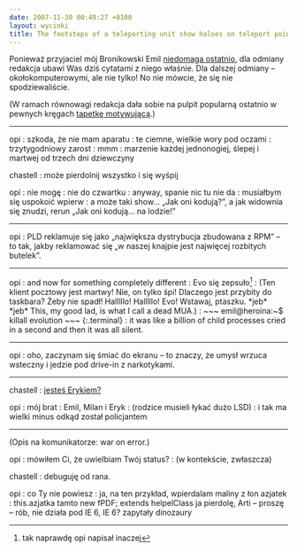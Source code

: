 ```yaml
---
date: 2007-11-30 00:49:27 +0100
layout: wycinki
title: The footsteps of a teleporting unit show haloes on teleport points
---
```


Ponieważ przyjaciel mój Bronikowski Emil [niedomaga ostatnio](http://old.bronikowski.com/469 'niedomaganie w liczbach'), dla odmiany redakcja ubawi Was dziś cytatami z niego właśnie. Dla dalszej odmiany – okołokomputerowymi, ale nie tylko! No nie mówcie, że się nie spodziewaliście.

(W ramach równowagi redakcja dała sobie na pulpit popularną ostatnio w pewnych kręgach [tapetkę motywującą](http://interfacelift.com/wallpaper/details.php?id=1223 'work, dammit').)

---

opi
: szkoda, że nie mam aparatu
: te ciemne, wielkie wory pod oczami
: trzytygodniowy zarost
: mmm
: marzenie każdej jednonogiej, ślepej i martwej od trzech dni dziewczyny

chastell
: może pierdolnij wszystko i się wyśpij

opi
: nie mogę
: nie do czwartku
: anyway, spanie nic tu nie da
: musiałbym się uspokoić wpierw
: a może taki show… „Jak oni kodują?”, a jak widownia się znudzi, rerun „Jak oni kodują… na lodzie!”

---

opi
: PLD reklamuje się jako „największa dystrybucja zbudowana z RPM” – to tak, jakby reklamować się „w naszej knajpie jest najwięcej rozbitych butelek”.

---

opi
: and now for something completely different
: Evo się zepsuło[^1]
: (Ten klient pocztowy jest martwy! Nie, on tylko śpi! Dlaczego jest przybity do taskbara? Żeby nie spadł! Halllllo! Halllllo! Evo! Wstawaj, ptaszku. \*jeb\* \*jeb\* This, my good lad, is what I call a dead MUA.)
: 
    ~~~
    emil@heroina:~$ killall evolution
    ~~~
    {:.terminal}
: it was like a billion of child processes cried in a second and then it was all silent.

---

opi
: oho, zaczynam się śmiać do ekranu – to znaczy, że umysł wrzuca wsteczny i jedzie pod drive-in z narkotykami.

---

chastell
: [jesteś Erykiem?](http://nasza-klasa.pl/profile/1546281 'Emila wtedy tam nie było')

opi
: mój brat
: Emil, Milan i Eryk
: (rodzice musieli łykać dużo LSD)
: i tak ma wielki minus odkąd został policjantem

---

(Opis na komunikatorze: war on error.)

opi
: mówiłem Ci, że uwielbiam Twój status?
: (w kontekście, zwłaszcza)

chastell
: debuguję od rana.

opi
: co Ty nie powiesz
: ja, na ten przykład, wpierdalam maliny z łon azjatek
: this.azjatka tamto new fPDF; extends helpelClass ja pierdolę, Arti – proszę – rób, nie działa pod IE 6, IE 6? zapytały dinozaury

[^1]: tak naprawdę opi napisał inaczej
